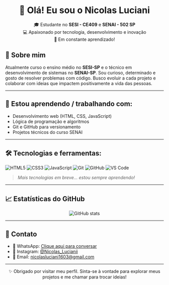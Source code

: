 <h1 align="center">👋 Olá! Eu sou o Nicolas Luciani</h1>

<p align="center">
🎓 Estudante no <strong>SESI - CE409</strong> e <strong>SENAI - 502 SP</strong> <br>
💻 Apaixonado por tecnologia, desenvolvimento e inovação <br>
🚀 Em constante aprendizado!
</p>
<p align="center">

## 🧠 Sobre mim

Atualmente curso o ensino médio no **SESI-SP** e o técnico em desenvolvimento de sistemas no **SENAI-SP**. Sou curioso, determinado e gosto de resolver problemas com código. Busco evoluir a cada projeto e colaborar com ideias que impactem positivamente a vida das pessoas.

---

## 💼 Estou aprendendo / trabalhando com:
- Desenvolvimento web (HTML, CSS, JavaScript)
- Lógica de programação e algoritmos
- Git e GitHub para versionamento
- Projetos técnicos do curso SENAI

---

## 🛠️ Tecnologias e ferramentas:

![HTML5](https://img.shields.io/badge/-HTML5-E34F26?style=flat&logo=html5&logoColor=white)
![CSS3](https://img.shields.io/badge/-CSS3-1572B6?style=flat&logo=css3)
![JavaScript](https://img.shields.io/badge/-JavaScript-F7DF1E?style=flat&logo=javascript&logoColor=black)
![Git](https://img.shields.io/badge/-Git-F05032?style=flat&logo=git&logoColor=white)
![GitHub](https://img.shields.io/badge/-GitHub-181717?style=flat&logo=github)
![VS Code](https://img.shields.io/badge/-VS%20Code-007ACC?style=flat&logo=visual-studio-code)

> *Mais tecnologias em breve... estou sempre aprendendo!*

---

## 📈 Estatísticas do GitHub

<p align="center">
  <img src="https://github-readme-stats.vercel.app/api?username=nicolasluciani&show_icons=true&theme=radical" alt="GitHub stats" />
</p>

---

## 📱 Contato

- 📱 WhatsApp: [Clique aqui para conversar](https://wa.me/5519982569088)
- 📸 Instagram: [@Nicolas_Lucianii](https://instagram.com/Nicolas_Lucianii)
- 📧 Email: [nicolasluciani1603@gmail.com](nicolasluciani1603@gmail.com)

---

<p align="center">✨ Obrigado por visitar meu perfil. Sinta-se à vontade para explorar meus projetos e me chamar para trocar ideias!</p>
